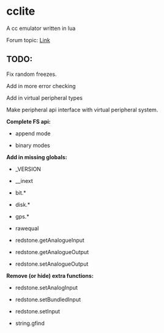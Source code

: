 cclite
======

A cc emulator written in lua

Forum topic: [Link](http://www.computercraft.info/forums2/index.php?/topic/13445-lightweight-cc-emulator-download-now/)

TODO:
-----

Fix random freezes.

Add in more error checking

Add in virtual peripheral types

Make peripheral api interface with virtual peripheral system.

**Complete FS api:**

  * append mode

  * binary modes

**Add in missing globals:**

  * _VERSION

  * __inext

  * bit.*

  * disk.*

  * gps.*

  * rawequal

  * redstone.getAnalogueInput

  * redstone.getAnalogueOutput

  * redstone.setAnalogueOutput

**Remove (or hide) extra functions:**

  * redstone.setAnalogInput

  * redstone.setBundledInput

  * redstone.setInput

  * string.gfind
